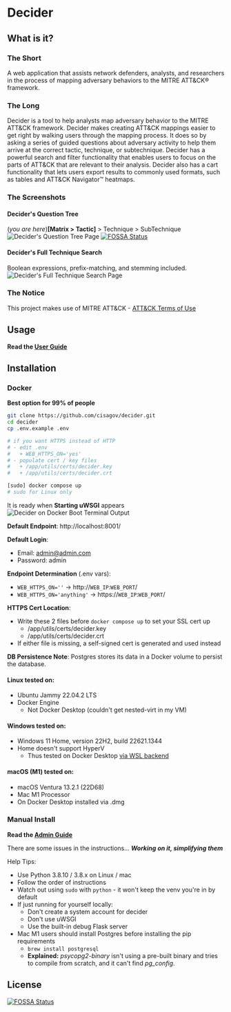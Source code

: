 # Decider

## What is it?

### The Short

A web application that assists network defenders, analysts, and researchers in the process of mapping adversary behaviors to the MITRE ATT&CK® framework.

### The Long

Decider is a tool to help analysts map adversary behavior to the MITRE ATT&CK framework. Decider makes creating ATT&CK mappings easier to get right by walking users through the mapping process. It does so by asking a series of guided questions about adversary activity to help them arrive at the correct tactic, technique, or subtechnique. Decider has a powerful search and filter functionality that enables users to focus on the parts of ATT&CK that are relevant to their analysis. Decider also has a cart functionality that lets users export results to commonly used formats, such as tables and ATT&CK Navigator™ heatmaps.

### The Screenshots

#### Decider's Question Tree

\(*you are here*\)**\[Matrix > Tactic\]** > Technique > SubTechnique
![Decider's Question Tree Page](./docs/imgs/question-tree-1.0.0.png)
[![FOSSA Status](https://app.fossa.com/api/projects/git%2Bgithub.com%2Fchillux%2Fdecider.svg?type=shield)](https://app.fossa.com/projects/git%2Bgithub.com%2Fchillux%2Fdecider?ref=badge_shield)

#### Decider's Full Technique Search

Boolean expressions, prefix-matching, and stemming included.
![Decider's Full Technique Search Page](./docs/imgs/full-search-1.0.0.png)

### The Notice

This project makes use of MITRE ATT&CK - [ATT&CK Terms of Use](https://attack.mitre.org/resources/terms-of-use/)

## Usage
**Read the [User Guide](./docs/Decider_User_Guide_v1.0.0.pdf)**

## Installation

### Docker

**Best option for 99% of people**

```bash
git clone https://github.com/cisagov/decider.git
cd decider
cp .env.example .env

# if you want HTTPS instead of HTTP
# - edit .env
#   + WEB_HTTPS_ON='yes'
# - populate cert / key files
#   + /app/utils/certs/decider.key
#   + /app/utils/certs/decider.crt

[sudo] docker compose up
# sudo for Linux only
```

It is ready when **Starting uWSGI** appears
![Decider on Docker Boot Terminal Output](./docs/imgs/docker-started-1.0.0.png)

**Default Endpoint**: http://localhost:8001/

**Default Login**:
- Email: admin@admin.com
- Password: admin

**Endpoint Determination** (.env vars):
- `WEB_HTTPS_ON=''` -> http://`WEB_IP`:`WEB_PORT`/
- `WEB_HTTPS_ON='anything'` -> https://`WEB_IP`:`WEB_PORT`/

**HTTPS Cert Location**:
- Write these 2 files before `docker compose up` to set your SSL cert up
  - /app/utils/certs/decider.key
  - /app/utils/certs/decider.crt
- If either file is missing, a self-signed cert is generated and used instead

**DB Persistence Note**: Postgres stores its data in a Docker volume to persist the database.

#### Linux tested on:

- Ubuntu Jammy 22.04.2 LTS
- Docker Engine
  - Not Docker Desktop (couldn't get nested-virt in my VM)

#### Windows tested on:

- Windows 11 Home, version 22H2, build 22621.1344
- Home doesn't support HyperV
  - Thus tested on Docker Desktop [via WSL backend](https://docs.docker.com/desktop/windows/wsl/)

#### macOS (M1) tested on:

- macOS Ventura 13.2.1 (22D68)
- Mac M1 Processor
- On Docker Desktop installed via .dmg

### Manual Install

**Read the [Admin Guide](./docs/Decider_Admin_Guide_v1.0.0.pdf)**

There are some issues in the instructions... ***Working on it, simplifying them***

Help Tips:
- Use Python 3.8.10 / 3.8.x on Linux / mac
- Follow the order of instructions
- Watch out using `sudo` with `python` - it won't keep the venv you're in by default
- If just running for yourself locally:
  - Don't create a system account for decider
  - Don't use uWSGI
  - Use the built-in debug Flask server
- Mac M1 users should install Postgres before installing the pip requirements
  - `brew install postgresql`
  - **Explained:** *psycopg2-binary* isn't using a pre-built binary and tries to compile from scratch, and it can't find *pg_config*.


## License
[![FOSSA Status](https://app.fossa.com/api/projects/git%2Bgithub.com%2Fchillux%2Fdecider.svg?type=large)](https://app.fossa.com/projects/git%2Bgithub.com%2Fchillux%2Fdecider?ref=badge_large)